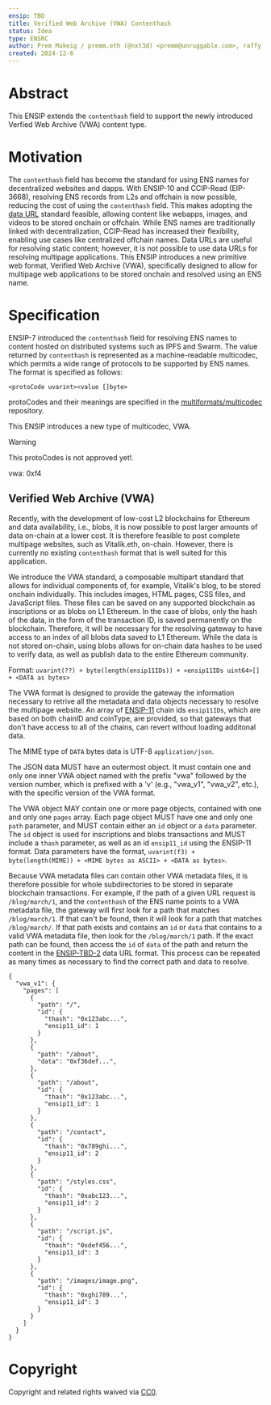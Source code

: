 ```yaml
---
ensip: TBD
title: Verified Web Archive (VWA) Contenthash
status: Idea
type: ENSRC
author: Prem Makeig / premm.eth (@nxt3d) <premm@unruggable.com>, raffy.eth <raffy@unruggable.com>
created: 2024-12-6
---
```


# Abstract 

This ENSIP extends the `contenthash` field to support the newly introduced Verfied Web Archive (VWA) content type. 

# Motivation

The `contenthash` field has become the standard for using ENS names for decentralized websites and dapps. With ENSIP-10 and CCIP-Read (EIP-3668), resolving ENS records from L2s and offchain is now possible, reducing the cost of using the `contenthash` field. This makes adopting the [data URL](https://datatracker.ietf.org/doc/html/rfc2397) standard feasible, allowing content like webapps, images, and videos to be stored onchain or offchain. While ENS names are traditionally linked with decentralization, CCIP-Read has increased their flexibility, enabling use cases like centralized offchain names. Data URLs are useful for resolving static content; however, it is not possible to use data URLs for resolving multipage applications. This ENSIP introduces a new primitive web format, Verified Web Archive (VWA), specifically designed to allow for multipage web applications to be stored onchain and resolved using an ENS name.

# Specification

ENSIP-7 introduced the `contenthash` field for resolving ENS names to content hosted on distributed systems such as IPFS and Swarm. The value returned by `contenthash` is represented as a machine-readable multicodec, which permits a wide range of protocols to be supported by ENS names. The format is specified as follows:

```
<protoCode uvarint><value []byte>
```

protoCodes and their meanings are specified in the [multiformats/multicodec](https://github.com/multiformats/multicodec) repository.

This ENSIP introduces a new type of multicodec, VWA. 

>[!WARNING] 
>This protoCodes is not approved yet!.

vwa: 0xf4

## Verified Web Archive (VWA)

Recently, with the development of low-cost L2 blockchains for Ethereum and data availability, i.e., blobs, it is now possible to post larger amounts of data on-chain at a lower cost. It is therefore feasible to post complete multipage websites, such as Vitalik.eth, on-chain. However, there is currently no existing `contenthash` format that is well suited for this application.

We introduce the VWA standard, a composable multipart standard that allows for individual components of, for example, Vitalik's blog, to be stored onchain individually. This includes images, HTML pages, CSS files, and JavaScript files. These files can be saved on any supported blockchain as inscriptions or as blobs on L1 Ethereum. In the case of blobs, only the hash of the data, in the form of the transaction ID, is saved permanently on the blockchain. Therefore, it will be necessary for the resolving gateway to have access to an index of all blobs data saved to L1 Ethereum. While the data is not stored on-chain, using blobs allows for on-chain data hashes to be used to verify data, as well as publish data to the entire Ethereum community.

Format: `uvarint(??) + byte(length(ensip11IDs)) + <ensip11IDs uint64>[] + <DATA as bytes>`

The VWA format is designed to provide the gateway the information necessary to retrive all the metadata and data objects necessary to resolve the multipage website. An array of [ENSIP-11](https://docs.ens.domains/ensip/11) chain ids `ensip11IDs`, which are based on both chainID and coinType, are provided, so that gateways that don't have access to all of the chains, can revert without loading additonal data. 

The MIME type of `DATA` bytes data is UTF-8 `application/json`.

The JSON data MUST have an outermost object. It must contain one and only one inner VWA object named with the prefix "vwa" followed by the version number, which is prefixed with a 'v' (e.g., "vwa_v1", "vwa_v2", etc.), with the specific version of the VWA format.

The VWA object MAY contain one or more page objects, contained with one and only one `pages` array. Each page object MUST have one and only one `path` parameter, and MUST contain either an `id` object or a `data` parameter. The `id` object is used for inscriptions and blobs transactions and MUST include a `thash` parameter, as well as an id `ensip11_id` using the ENSIP-11 format. Data parameters have the format, `uvarint(f3) + byte(length(MIME)) + <MIME bytes as ASCII> + <DATA as bytes>`.

Because VWA metadata files can contain other VWA metadata files, it is therefore possible for whole subdirectories to be stored in separate blockchain transactions. For example, if the path of a given URL request is `/blog/march/1`, and the `contenthash` of the ENS name points to a VWA metadata file, the gateway will first look for a path that matches `/blog/march/1`. If that can't be found, then it will look for a path that matches `/blog/march/`. If that path exists and contains an `id` or `data` that contains to a valid VWA metadata file, then look for the `/blog/march/1` path. If the exact path can be found, then access the `id` of `data` of the path and return the content in the [ENSIP-TBD-2](./ensip-TBD-2.md) data URL format. This process can be repeated as many times as necessary to find the correct path and data to resolve.

```
{
  "vwa_v1": {
    "pages": [
      {
        "path": "/",
        "id": {
          "thash": "0x123abc...",
          "ensip11_id": 1
        }
      },
      {
        "path": "/about",
        "data": "0xf36def...",
      },
	  {
        "path": "/about",
        "id": {
          "thash": "0x123abc...",
          "ensip11_id": 1
        }
      },
      {
        "path": "/contact",
        "id": {
          "thash": "0x789ghi...",
          "ensip11_id": 2
        }
      },
      {
        "path": "/styles.css",
        "id": {
          "thash": "0xabc123...",
          "ensip11_id": 2
        }
      },
      {
        "path": "/script.js",
        "id": {
          "thash": "0xdef456...",
          "ensip11_id": 3
        }
      },
      {
        "path": "/images/image.png",
        "id": {
          "thash": "0xghi789...",
          "ensip11_id": 3
        }
      }
    ]
  }
}
```

# Copyright
Copyright and related rights waived via [CC0](../LICENSE.md).


